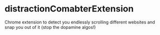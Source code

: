 # distractionComabterExtension
 Chrome extension to detect you endlessly scrolling different websites and snap you out of it (stop the dopamine algos!)
